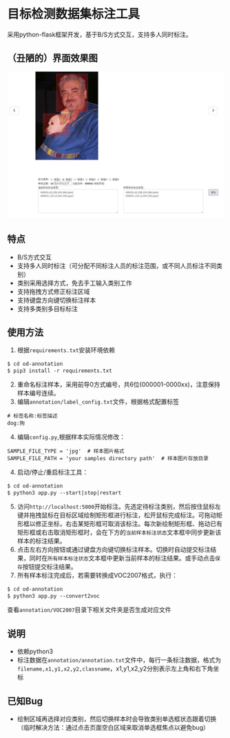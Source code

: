 # 目标检测数据集标注工具

采用python-flask框架开发，基于B/S方式交互，支持多人同时标注。

## （丑陋的）界面效果图
![](docs/ui.png)

## 特点
* B/S方式交互
* 支持多人同时标注（可分配不同标注人员的标注范围，或不同人员标注不同类别）
* 类别采用选择方式，免去手工输入类别工作
* 支持拖拽方式修正标注区域
* 支持键盘方向键切换标注样本
* 支持多类别多目标标注


## 使用方法
1. 根据`requirements.txt`安装环境依赖
```buildoutcfg
$ cd od-annotation
$ pip3 install -r requirements.txt
```
2. 重命名标注样本，采用前导0方式编号，共6位(000001-0000xx)，注意保持样本编号连续。
3. 编辑`annotation/label_config.txt`文件，根据格式配置标签
```buildoutcfg
# 标签名称:标签描述
dog:狗
```
4. 编辑`config.py`,根据样本实际情况修改：
```buildoutcfg
SAMPLE_FILE_TYPE = 'jpg'  # 样本图片格式
SAMPLE_FILE_PATH = 'your samples directory path'  # 样本图片存放目录
```
4. 启动/停止/重启标注工具：
```buildoutcfg
$ cd od-annotation
$ python3 app.py --start|stop|restart
```
5. 访问`http://localhost:5000`开始标注。先选定待标注类别，然后按住鼠标左键并拖拽鼠标在目标区域绘制矩形框进行标注，松开鼠标完成标注。可拖动矩形框以修正坐标，右击某矩形框可取消该标注。每次新绘制矩形框、拖动已有矩形框或右击取消矩形框时，会在下方的`当前样本标注状态`文本框中同步更新该样本的标注结果。
6. 点击左右方向按钮或通过键盘方向键切换标注样本。切换时自动提交标注结果，同时在`所有样本标注状态`文本框中更新当前样本的标注结果。或手动点击`保存`按钮提交标注结果。
7. 所有样本标注完成后，若需要转换成VOC2007格式，执行：
```buildoutcfg
$ cd od-annotation
$ python3 app.py --convert2voc
```
查看`annotation/VOC2007`目录下相关文件夹是否生成对应文件

## 说明
* 依赖python3
* 标注数据在`annotation/annotation.txt`文件中，每行一条标注数据，格式为`filename,x1,y1,x2,y2,classname`，x1,y1,x2,y2分别表示左上角和右下角坐标


## 已知Bug
* 绘制区域再选择对应类别，然后切换样本时会导致类别单选框状态跟着切换（临时解决方法：通过点击页面空白区域来取消单选框焦点以避免bug）
